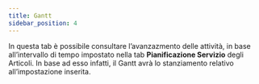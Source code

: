 ```yaml
---
title: Gantt
sidebar_position: 4
---
```


In questa tab è possibile consultare l’avanzazmento delle attività, in base all’intervallo di tempo impostato nella tab **Pianificazione Servizio** degli Articoli. In base ad esso infatti, il Gantt avrà lo stanziamento relativo all’impostazione inserita.
